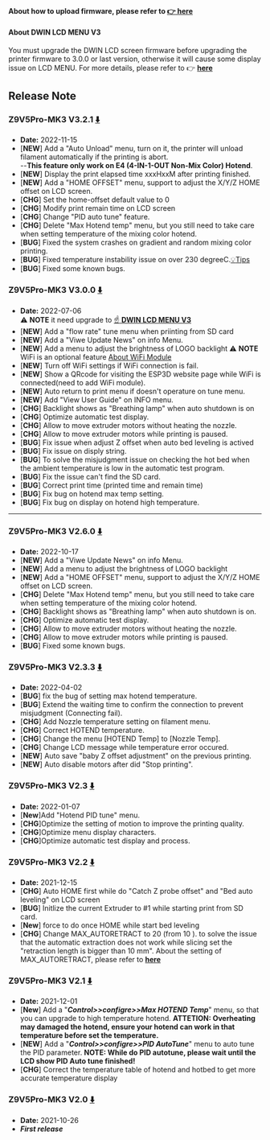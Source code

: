 #### About how to upload firmware, please refer to [:point_right: here](https://github.com/ZONESTAR3D/Firmware/tree/master/Z9/Z9V5/bin#how-to-upload-firmware-to-z9v5pro)

#### About DWIN LCD MENU V3
You must upgrade the DWIN LCD screen firmware before upgrading the printer firmware to 3.0.0 or last version, otherwise it will cause some display issue on LCD MENU. For more details, please refer to :point_right: [**here**](https://github.com/ZONESTAR3D/Upgrade-kit-guide/tree/main/TFT-LCD/LCD-DWIN)

## Release Note
### Z9V5Pro-MK3 V3.2.1 [:arrow_down:](./Z9V5Pro-MK3_V3_2_1.zip)
- **Date:** 2022-11-15
- [**NEW**] Add a "Auto Unload" menu, turn on it, the printer will unload filament automatically if the printing is abort.    
  --**This feature only work on E4 (4-IN-1-OUT Non-Mix Color) Hotend**.   
- [**NEW**] Display the print elapsed time xxxHxxM after printing finished.
- [**NEW**] Add a "HOME OFFSET" menu, support to adjust the X/Y/Z HOME offset on LCD screen.
- [**CHG**] Set the home-offset default value to 0
- [**CHG**] Modify print remain time on LCD screen
- [**CHG**] Change "PID auto tune" feature.
- [**CHG**] Delete "Max Hotend temp" menu, but you still need to take care when setting temperature of the mixing color hotend.
- [**BUG**] Fixed the system crashes on gradient and random mixing color printing.
- [**BUG**] Fixed temperature instability issue on over 230 degreeC.[:bulb:Tips](#1)
- [**BUG**] Fixed some known bugs.


### Z9V5Pro-MK3 V3.0.0 [:arrow_down:](Z9V5Pro-MK3_V3_0_0.zip)
- **Date:** 2022-07-06    
:warning: **NOTE** it need upgrade to [:point_up: **DWIN LCD MENU V3**](#about-dwin-lcd-menu-v3)
- [**NEW**] Add a "flow rate" tune menu when priinting from SD card  
- [**NEW**] Add a "Viwe Update News" on info Menu.
- [**NEW**] Add a menu to adjust the brightness of LOGO backlight
:warning: **NOTE** WiFi is an optional feature [About WiFi Module](https://github.com/ZONESTAR3D/Upgrade-kit-guide/tree/main/WiFi)
- [**NEW**] Turn off WiFi settings if WiFi connection is fail.
- [**NEW**] Show a QRcode for visiting the ESP3D website page while WiFi is connected(need to add WiFi module).
- [**NEW**] Auto return to print menu if doesn't operature on tune menu.
- [**NEW**] Add "View User Guide" on INFO menu.
- [**CHG**] Backlight shows as "Breathing lamp" when auto shutdown is on
- [**CHG**] Optimize automatic test display.
- [**CHG**] Allow to move extruder motors without heating the nozzle.
- [**CHG**] Allow to move extruder motors while printing is paused.
- [**BUG**] Fix issue when adjust Z offset when auto bed leveling is actived
- [**BUG**] Fix issue on disply string.
- [**BUG**] To solve the misjudgment issue on checking the hot bed when the ambient temperature is low in the automatic test program.
- [**BUG**] Fix the issue can't find the SD card.
- [**BUG**] Correct print time (printed time and remain time)
- [**BUG**] Fix bug on hotend max temp setting.
- [**BUG**] Fix bug on display on hotend high temperature.

---------------
### Z9V5Pro-MK3 V2.6.0 [:arrow_down:](Z9V5Pro-MK3_V2_6_0.zip)
- **Date:** 2022-10-17
- [**NEW**] Add a "Viwe Update News" on info Menu.
- [**NEW**] Add a menu to adjust the brightness of LOGO backlight
- [**NEW**] Add a "HOME OFFSET" menu, support to adjust the X/Y/Z HOME offset on LCD screen.
- [**CHG**] Delete "Max Hotend temp" menu, but you still need to take care when setting temperature of the mixing color hotend.
- [**CHG**] Backlight shows as "Breathing lamp" when auto shutdown is on.
- [**CHG**] Optimize automatic test display.
- [**CHG**] Allow to move extruder motors without heating the nozzle.
- [**CHG**] Allow to move extruder motors while printing is paused.
- [**BUG**] Fixed some known bugs.

### Z9V5Pro-MK3 V2.3.3 [:arrow_down:](Z9V5Pro_MK3_V2_3_3.zip)
- **Date:** 2022-04-02
- [**BUG**] fix the bug of setting max hotend temperature.
- [**BUG**] Extend the waiting time to confirm the connection to prevent misjudgment (Connecting fail).
- [**CHG**] Add Nozzle temperature setting on filament menu.
- [**CHG**] Correct HOTEND temperature.
- [**CHG**] Change the menu [HOTEND Temp] to [Nozzle Temp].
- [**CHG**] Change LCD message while temperature error occured.   
- [**NEW**] Auto save "baby Z offset adjustment" on the previous printing. 
- [**NEW**] Auto disable motors after did "Stop printing".

### Z9V5Pro-MK3 V2.3 [:arrow_down:](Z9V5Pro_MK3_V2_3.zip)
- **Date:** 2022-01-07
- [**New**]Add "Hotend PID tune" menu.  
- [**CHG**]Optimize the setting of motion to improve the printing quality.  
- [**CHG**]Optimize menu display characters.
- [**CHG**]Optimize automatic test display and process.

### Z9V5Pro-MK3 V2.2 [:arrow_down:](Z9V5Pro_MK3_V2_2.zip)
- **Date:** 2021-12-15 
- [**CHG**] Auto HOME first while do "Catch Z probe offset" and "Bed auto leveling" on LCD screen
- [**BUG**] Initlize the current Extruder to #1 while starting print from SD card.   
- [**New**] force to do once HOME while start bed leveling
- [**CHG**] Change MAX_AUTORETRACT to 20 (from 10 ). to solve the issue that the automatic extraction does not work while slicing set the "retraction length is bigger than 10 mm". About the setting of MAX_AUTORETRACT, please refer to  [**here**](https://marlinfw.org/docs/configuration/configuration.html#firmware-retraction)  

### Z9V5Pro-MK3 V2.1 [:arrow_down:](Z9V5Pro_MK3_V2_1.zip)
- **Date:** 2021-12-01 
- [**New**] Add a "***Control>>configre>>Max HOTEND Temp***" menu, so that you can upgrade to high temperature hotend. **ATTETION: Overheating may damaged the hotend, ensure your hotend can work in that temperature before set the temperature.**  
- [**NEW**] Add a "***Control>>configre>>PID AutoTune***" menu to auto tune the PID parameter.   **NOTE: While do PID autotune, please wait until the LCD show PID Auto tune finished!**  
- [**CHG**] Correct the temperature table of hotend and hotbed to get more accurate temperature display  

### Z9V5Pro-MK3 V2.0 [:arrow_down:](Z9V5Pro_MK3_V2_0.zip)
- **Date:** 2021-10-26 
- ***First release***
